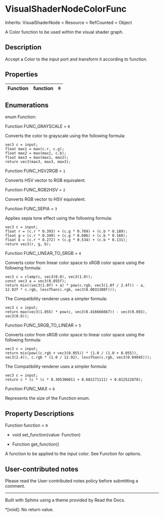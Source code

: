 # VisualShaderNodeColorFunc

Inherits: VisualShaderNode < Resource < RefCounted < Object

A Color function to be used within the visual shader graph.

## Description

Accept a Color to the input port and transform it according to function.

## Properties

Function | function | `0`  
---|---|---  
  
## Enumerations

enum Function:

Function FUNC_GRAYSCALE = `0`

Converts the color to grayscale using the following formula:

    
    
    vec3 c = input;
    float max1 = max(c.r, c.g);
    float max2 = max(max1, c.b);
    float max3 = max(max1, max2);
    return vec3(max3, max3, max3);
    

Function FUNC_HSV2RGB = `1`

Converts HSV vector to RGB equivalent.

Function FUNC_RGB2HSV = `2`

Converts RGB vector to HSV equivalent.

Function FUNC_SEPIA = `3`

Applies sepia tone effect using the following formula:

    
    
    vec3 c = input;
    float r = (c.r * 0.393) + (c.g * 0.769) + (c.b * 0.189);
    float g = (c.r * 0.349) + (c.g * 0.686) + (c.b * 0.168);
    float b = (c.r * 0.272) + (c.g * 0.534) + (c.b * 0.131);
    return vec3(r, g, b);
    

Function FUNC_LINEAR_TO_SRGB = `4`

Converts color from linear color space to sRGB color space using the following
formula:

    
    
    vec3 c = clamp(c, vec3(0.0), vec3(1.0));
    const vec3 a = vec3(0.055f);
    return mix((vec3(1.0f) + a) * pow(c.rgb, vec3(1.0f / 2.4f)) - a, 12.92f * c.rgb, lessThan(c.rgb, vec3(0.0031308f)));
    

The Compatibility renderer uses a simpler formula:

    
    
    vec3 c = input;
    return max(vec3(1.055) * pow(c, vec3(0.416666667)) - vec3(0.055), vec3(0.0));
    

Function FUNC_SRGB_TO_LINEAR = `5`

Converts color from sRGB color space to linear color space using the following
formula:

    
    
    vec3 c = input;
    return mix(pow((c.rgb + vec3(0.055)) * (1.0 / (1.0 + 0.055)), vec3(2.4)), c.rgb * (1.0 / 12.92), lessThan(c.rgb, vec3(0.04045)));
    

The Compatibility renderer uses a simpler formula:

    
    
    vec3 c = input;
    return c * (c * (c * 0.305306011 + 0.682171111) + 0.012522878);
    

Function FUNC_MAX = `6`

Represents the size of the Function enum.

## Property Descriptions

Function function = `0`

  * void set_function(value: Function)

  * Function get_function()

A function to be applied to the input color. See Function for options.

## User-contributed notes

Please read the User-contributed notes policy before submitting a comment.

* * *

Built with Sphinx using a theme provided by Read the Docs.

  *[void]: No return value.

